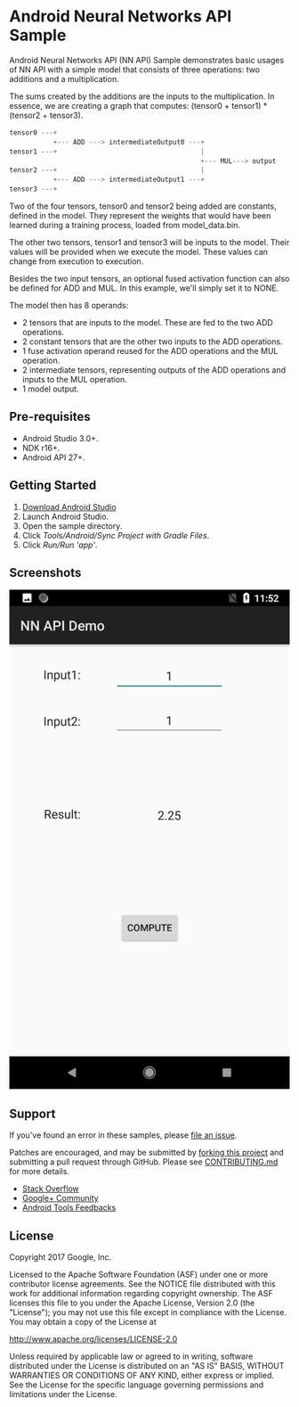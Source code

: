 Android Neural Networks API Sample
======
Android Neural Networks API (NN API) Sample demonstrates basic usages of NN API with a simple model that consists of three operations: two additions and a multiplication.

The sums created by the additions are the inputs to the multiplication. In essence, we are creating a graph that computes: (tensor0 + tensor1) * (tensor2 + tensor3).
```java
tensor0 ---+
           +--- ADD ---> intermediateOutput0 ---+
tensor1 ---+                                    |
                                                +--- MUL---> output
tensor2 ---+                                    |
           +--- ADD ---> intermediateOutput1 ---+
tensor3 ---+
```

Two of the four tensors, tensor0 and tensor2 being added are constants, defined in the model. They represent the weights that would have been learned during a training process, loaded from model_data.bin.

The other two tensors, tensor1 and tensor3 will be inputs to the model. Their values will be provided when we execute the model. These values can change from execution to execution.

Besides the two input tensors, an optional fused activation function can also be defined for ADD and MUL. In this example, we'll simply set it to NONE.

The model then has 8 operands:
- 2 tensors that are inputs to the model. These are fed to the two ADD operations.
- 2 constant tensors that are the other two inputs to the ADD operations.
- 1 fuse activation operand reused for the ADD operations and the MUL operation.
- 2 intermediate tensors, representing outputs of the ADD operations and inputs to the MUL operation.
- 1 model output.

Pre-requisites
--------------
- Android Studio 3.0+.
- NDK r16+.
- Android API 27+.

Getting Started
---------------
1. [Download Android Studio](http://developer.android.com/sdk/index.html)
1. Launch Android Studio.
1. Open the sample directory.
1. Click *Tools/Android/Sync Project with Gradle Files*.
1. Click *Run/Run 'app'*.

Screenshots
-----------
![screenshot](screenshot.png)

Support
-------
If you've found an error in these samples, please [file an issue](https://github.com/googlesamples/android-ndk/issues/new).

Patches are encouraged, and may be submitted by [forking this project](https://github.com/googlesamples/android-ndk/fork) and
submitting a pull request through GitHub. Please see [CONTRIBUTING.md](../CONTRIBUTING.md) for more details.

- [Stack Overflow](http://stackoverflow.com/questions/tagged/android-ndk)
- [Google+ Community](https://plus.google.com/communities/105153134372062985968)
- [Android Tools Feedbacks](http://tools.android.com/feedback)

License
-------
Copyright 2017 Google, Inc.

Licensed to the Apache Software Foundation (ASF) under one or more contributor
license agreements.  See the NOTICE file distributed with this work for
additional information regarding copyright ownership.  The ASF licenses this
file to you under the Apache License, Version 2.0 (the "License"); you may not
use this file except in compliance with the License.  You may obtain a copy of
the License at

  http://www.apache.org/licenses/LICENSE-2.0

Unless required by applicable law or agreed to in writing, software
distributed under the License is distributed on an "AS IS" BASIS, WITHOUT
WARRANTIES OR CONDITIONS OF ANY KIND, either express or implied.  See the
License for the specific language governing permissions and limitations under
the License.
